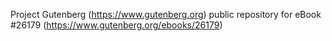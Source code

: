 Project Gutenberg (https://www.gutenberg.org) public repository for eBook #26179 (https://www.gutenberg.org/ebooks/26179)
